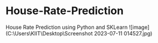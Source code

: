 # House-Rate-Prediction
House Rate Prediction using Python and SKLearn
![image](C:\Users\KIIT\Desktop\Screenshot 2023-07-11 014527.jpg)
